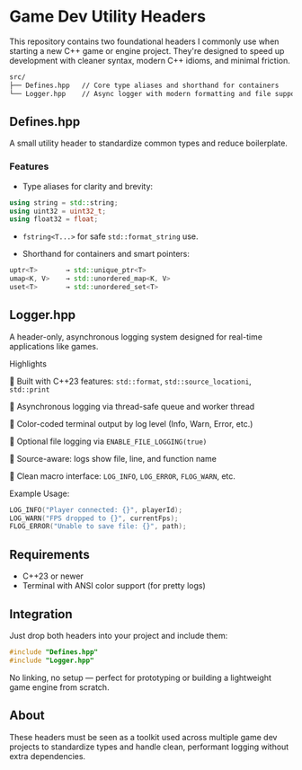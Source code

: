 
# Game Dev Utility Headers

This repository contains two foundational headers I commonly use when starting a new C++ game or engine project. They're designed to speed up development with cleaner syntax, modern C++ idioms, and minimal friction.

```bash
src/
├── Defines.hpp   // Core type aliases and shorthand for containers
└── Logger.hpp    // Async logger with modern formatting and file support
```

## Defines.hpp

A small utility header to standardize common types and reduce boilerplate.

### Features
- Type aliases for clarity and brevity:

```cpp
using string = std::string;
using uint32 = uint32_t;
using float32 = float;
```

- `fstring<T...>` for safe `std::format_string` use.

- Shorthand for containers and smart pointers:

```cpp
uptr<T>       → std::unique_ptr<T>
umap<K, V>    → std::unordered_map<K, V>
uset<T>       → std::unordered_set<T>
```

## Logger.hpp

A header-only, asynchronous logging system designed for real-time applications like games.

Highlights

🔹 Built with C++23 features: `std::format`, `std::source_locationi`, `std::print`

🔹 Asynchronous logging via thread-safe queue and worker thread

🔹 Color-coded terminal output by log level (Info, Warn, Error, etc.)

🔹 Optional file logging via `ENABLE_FILE_LOGGING(true)`

🔹 Source-aware: logs show file, line, and function name

🔹 Clean macro interface: `LOG_INFO`, `LOG_ERROR`, `FLOG_WARN`, etc.

Example Usage:

```cpp
LOG_INFO("Player connected: {}", playerId);
LOG_WARN("FPS dropped to {}", currentFps);
FLOG_ERROR("Unable to save file: {}", path);
```

## Requirements

- C++23 or newer
- Terminal with ANSI color support (for pretty logs)

## Integration

Just drop both headers into your project and include them:

```cpp
#include "Defines.hpp"
#include "Logger.hpp"
```

No linking, no setup — perfect for prototyping or building a lightweight game engine from scratch.

## About

These headers must be seen as a toolkit used across multiple game dev projects to standardize types and handle clean, performant logging without extra dependencies.
